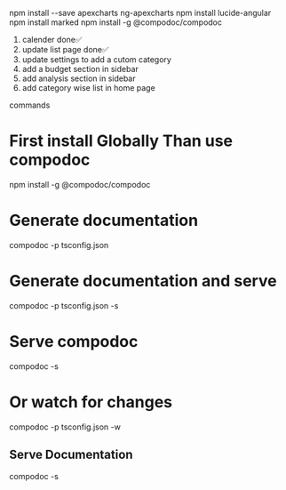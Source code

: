 <!-- install command -->
npm install --save apexcharts ng-apexcharts
npm install lucide-angular
npm install marked
npm install -g @compodoc/compodoc


<!-- Next Task -->
1. calender done✅
2. update list page done✅
3. update settings to add a cutom category
4. add a budget section in sidebar
5. add analysis section in sidebar
6. add category wise list in home page

commands

# First install Globally Than use compodoc 

npm install -g @compodoc/compodoc

# Generate documentation
compodoc -p tsconfig.json

# Generate documentation and serve
compodoc -p tsconfig.json -s

# Serve compodoc
compodoc -s

# Or watch for changes
compodoc -p tsconfig.json -w

## Serve Documentation
compodoc -s
